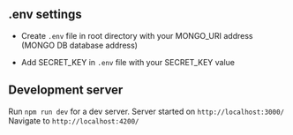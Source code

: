 ## .env settings

- Create `.env` file in root directory with your MONGO_URI address (MONGO DB database address)

- Add SECRET_KEY in `.env` file with your SECRET_KEY value

## Development server

Run `npm run dev` for a dev server. Server started on `http://localhost:3000/`
Navigate to `http://localhost:4200/`